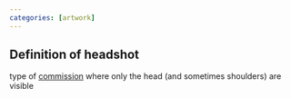 ```yaml
---
categories: [artwork]
---
```


## Definition of headshot

type of [commission](./commission) where only the head (and sometimes shoulders) are visible

